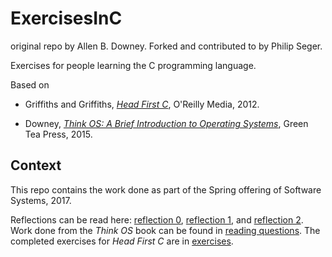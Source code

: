 # ExercisesInC

original repo by Allen B. Downey. Forked and contributed to by Philip Seger.

Exercises for people learning the C programming language.

Based on

* Griffiths and Griffiths, [*Head First C*](http://amzn.to/2hsIXmO), O'Reilly Media, 2012.

* Downey, [*Think OS: A Brief Introduction to Operating Systems*](http://greenteapress.com/thinkos/), Green Tea Press, 2015.

## Context

This repo contains the work done as part of the Spring offering of Software Systems, 2017.

Reflections can be read here: [reflection 0](/reflections/reflection0.md), [reflection 1](/reflections/reflection1.md), and [reflection 2](/reflections/reflection2.md).
Work done from the *Think OS* book can be found in [reading questions](/reading_questions/thinkos.md).
The completed exercises for *Head First C* are in [exercises](/exercises/).
